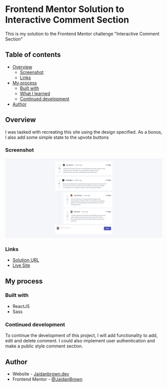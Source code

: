 # Frontend Mentor Solution to Interactive Comment Section

This is my solution to the Frontend Mentor challenge "Interactive Comment Section"

## Table of contents

- [Overview](#overview)
  - [Screenshot](#screenshot)
  - [Links](#links)
- [My process](#my-process)
  - [Built with](#built-with)
  - [What I learned](#what-i-learned)
  - [Continued development](#continued-development)
- [Author](#author)

## Overview

I was tasked with recreating this site using the design specified. As a bonus, I also add some simple state to the upvote buttons

### Screenshot

![](./screenshot.png)

### Links

- [Solution URL](https://github.com/JaidanBrown/interactive-comments-section)
- [Live Site](https://jaidanbrown.github.io/interactive-comments-section/)

## My process

### Built with

- ReactJS
- Sass

### Continued development

To continue the development of this project, I will add functionality to add, edit and delete comment. I could also implement user authentication and make a public style comment section.

## Author

- Website - [Jaidanbrown.dev](https://jaidanbrown.dev)
- Frontend Mentor - [@JaidanBrown](https://www.frontendmentor.io/profile/JaidanBrown)
